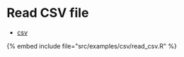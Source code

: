 # Read CSV file


* [csv](https://www.rdocumentation.org/packages/csv/)

{% embed include file="src/examples/csv/read_csv.R" %}


